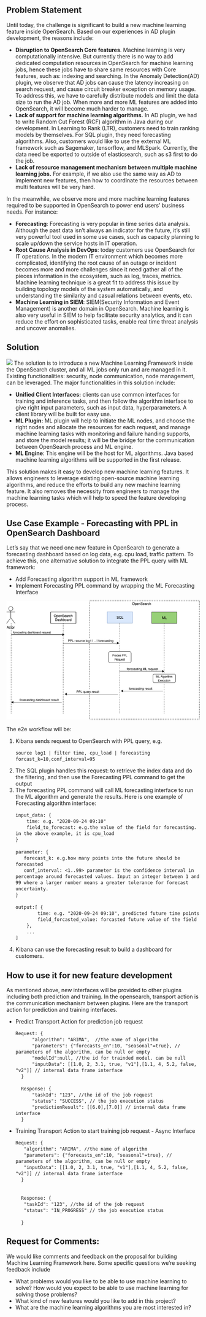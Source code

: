 ## Problem Statement

Until today, the challenge is significant to build a new machine learning feature inside OpenSearch.  Based on our experiences in AD plugin development, the reasons include:

* **Disruption to OpenSearch Core features**. Machine learning is very computationally intensive. But currently  there is no way to add dedicated computation resources in OpenSearch for machine learning jobs, hence these jobs have to  share same resources with Core features, such as: indexing and searching.  In the Anomaly Detection(AD) plugin, we observe that AD jobs can cause the latency increasing on search request, and cause circuit breaker exception on memory usage. To address this, we have to carefully distribute models and limit the data size to run the AD job. When more and more ML features are added into OpenSearch, it will become much harder to manage. 
* **Lack of support for machine learning algorithms.** In AD plugin, we had to write Random Cut Forest (RCF) algorithm in Java during our development. In Learning to Rank (LTR), customers need to train ranking models by themselves. For SQL plugin, they need forecasting algorithms. Also, customers would like to use the external ML framework such as Sagemaker, tensorflow, and MLSpark. Currently,  the data need be exported to outside of elasticsearch, such as s3 first to do the job. 
* **Lack of resource management mechanism between multiple machine learning jobs.** For example, if we also use the same way as AD to implement new features, then how to coordinate the resources between multi features will be very hard.


In the meanwhile, we observe more and more machine learning features required to be supported in OpenSearch to power end users’ business needs. For instance:

* **Forecasting**: Forecasting is very popular in time series data analysis. Although the past data isn’t always an indicator for the future, it’s still very powerful tool used in some use cases, such as capacity planning to scale up/down the service hosts in IT operation. 
* **Root Cause Analysis in DevOps**: today customers use OpenSearch for IT operations. In the modern IT environment which becomes more complicated, identifying the root cause of an outage or incident becomes more and more challenges since it need gather all of the pieces information in the ecosystem, such as log, traces, metrics. Machine learning technique is a great fit to address this issue by building topology models of the system automatically, and understanding the similarity and casual relations between events, etc.  
* **Machine Learning in SIEM**: SIEM(Security Information and Event Management) is another domain in OpenSearch. Machine learning is also very useful in SIEM to help facilitate security analytics, and it can reduce the effort on sophisticated tasks, enable real time threat analysis and uncover anomalies.

## Solution
![](./images/ml-arch.png)
The solution is to introduce a new Machine Learning Framework inside the OpenSearch cluster, and all ML jobs only run and are managed in it. Existing functionalities: security, node communication, node management, can be leveraged.  The major functionalities in this solution include:

* **Unified Client Interfaces:** clients can use common interfaces for training and inference tasks, and then follow the algorithm interface to give right input parameters, such as input data, hyperparameters.  A client library will be built for easy use.
* **ML Plugin:** ML plugin will help to initiate the ML nodes, and choose the right nodes and allocate the resources for each request, and manage machine learning tasks with monitoring and failure handing supports, and store the model results; it will be the bridge for the communication between OpenSearch process and ML engine.
* **ML Engine**: This engine will be the host for ML algorithms.  Java based machine learning algorithms will be supported in the first release. 

This solution makes it easy to develop new machine learning features. It allows engineers to leverage existing open-source machine learning algorithms, and reduce the efforts to build any new machine learning feature. It also removes the necessity from engineers to manage the machine learning tasks which will help to speed the feature developing process.

## Use Case Example - Forecasting with PPL in OpenSearch Dashboard 

Let’s say that we need one new feature in OpenSearch to generate a forecasting dashboard based on log data, e.g. cpu load, traffic pattern.  To achieve this, one alternative solution to integrate the PPL query with ML framework: 

* Add Forecasting algorithm support in ML framework
* Implement Forecasting PPL command by wrapping the ML Forecasting Interface

![](./images/ml-ppl-use-case.png)

The e2e workflow will be:

1. Kibana sends request to OpenSearch with PPL query, e.g. 
   ```
   source log1 | filter time, cpu_load | forecasting forcast_k=10,conf_interval=95
   ```
2. The SQL plugin handles this request: to retrieve the index data and do the filtering, and then use the Forecasting PPL command to get the output
3. The forecasting PPL command will call ML forecasting interface to run the ML algorithm and generate the results. Here is one example of Forecasting algorithm interface:
    ```
    input_data: {
        time: e.g. "2020-09-24 09:10"
        field_to_forecast: e.g.the value of the field for forecasting. in the above example, it is cpu_load
    }
    
    parameter: {
       forecast_k: e.g.how many points into the future should be forecasted
       conf_interval: <1..99> parameter is the confidence interval in percentage around forecasted values. Input an integer between 1 and 99 where a larger number means a greater tolerance for forecast uncertainty. 
    }
    
    output:[ {
            time: e.g. "2020-09-24 09:10", predicted future time points
            field_forcasted_value: forcasted future value of the field
        },
        ...
    ]
   ```
4. Kibana can use the forecasting result to build a dashboard for customers.

## How to use it for new feature development

As mentioned above, new interfaces will be provided to other plugins including both prediction and training. In the opensearch, transport action is the communication mechanism between plugins. Here are the transport action for prediction and training interfaces.

* Predict Transport Action for prediction job request 
  ```
  Request: {
        "algorithm": "ARIMA",  //the name of algorithm
        "parameters": {"forecasts_en":10, "seasonal"=true}, // parameters of the algorithm, can be null or empty
        "modelId":null, //the id for trainded model. can be null
        "inputData": [[1.0, 2, 3.1, true, "v1"],[1.1, 4, 5.2, false, "v2"]] // internal data frame interface
    }
    
    Response: {
        "taskId": "123", //the id of the job request
        "status": "SUCCESS", // the job execution status
        "predictionResult": [[6.0],[7.0]] // internal data frame interface
    }
   ```      
* Training Transport Action to start training job request - Async Interface
  ```
  Request: {
     "algorithm": "ARIMA", //the name of algorithm
     "parameters": {"forecasts_en":10, "seasonal"=true}, // parameters of the algorithm, can be null or empty
     "inputData": [[1.0, 2, 3.1, true, "v1"],[1.1, 4, 5.2, false, "v2"]] // internal data frame interface
    }
    
    
    Response: {
     "taskId": "123", //the id of the job request
     "status": "IN_PROGRESS" // the job execution status
    
    }
   ```
## Request for Comments:

We would like comments and feedback on the proposal for building Machine Learning Framework here. Some specific questions we’re seeking feedback include

* What problems would you like to be able to use machine learning to solve? How would you expect to be able to use machine learning for solving those problems?
* What kind of new features would you like to add in this project?
* What are the machine learning algorithms you are most interested in?

